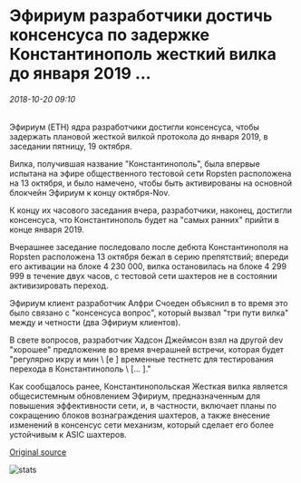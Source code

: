 # Эфириум разработчики достичь консенсуса по задержке Константинополь жесткий вилка до января 2019 ...

###### 2018-10-20 09:10

Эфириум (ETH) ядра разработчики достигли консенсуса, чтобы задержать плановой жесткой вилкой протокола до января 2019, в заседании пятницу, 19 октября.

Вилка, получившая название "Константинополь", была впервые испытана на эфире общественного тестовой сети Ropsten расположена на 13 октября, и было намечено, чтобы быть активированы на основной блокчейн Эфириум к концу октября-Nov.

К концу их часового заседания вчера, разработчики, наконец, достигли консенсуса, что Константинополь будет на "самых ранних" прийти в конце января 2019.

Вчерашнее заседание последовало после дебюта Константинополя на Ropsten расположена 13 октября бежал в серию препятствий; впереди его активации на блоке 4 230 000, вилка остановилась на блоке 4 299 999 в течение двух часов, с тестовой сети шахтеров не в состоянии активизировать переход.

Эфириум клиент разработчик Алфри Счоеден объяснил в то время это было связано с "консенсуса вопрос", который вызвал "три пути вилка" между и четности (два Эфириум клиентов).

В свете вопросов, разработчик Хадсон Джеймсон взял на другой dev "хорошее" предложение во время вчерашней встречи, которая будет "регулярно икру и мин \ [e \] временные тестнетс для тестирования перехода в Константинополь \ [... \]."

Как сообщалось ранее, Константинопольская Жесткая вилка является общесистемным обновлением Эфириум, предназначенным для повышения эффективности сети, и, в частности, включает планы по сокращению блоков вознаграждения шахтеров, а также внесение изменений в консенсус сети механизм, который сделает его более устойчивым к ASIC шахтеров.

[Original source](https://cointelegraph.com/news/ethereum-devs-reach-consensus-to-delay-constantinople-hard-fork-until-january-2019)

![stats](https://c.statcounter.com/11760860/0/a89fa40b/1/ "stats")